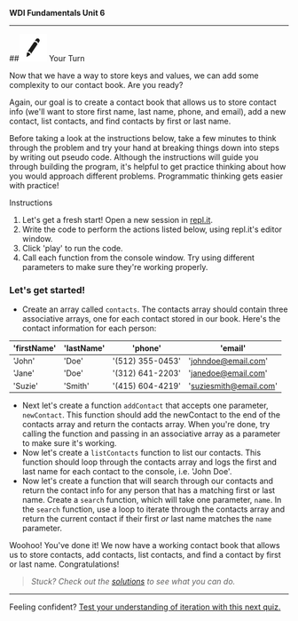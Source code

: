 **WDI Fundamentals Unit 6**

---

##![Your Turn](../assets/exercise.png) Your Turn

Now that we have a way to store keys and values, we can add some complexity to our contact book. Are you ready?

Again, our goal is to create a contact book that allows us to store contact info (we'll want to store first name, last name, phone, and email), add a new contact, list contacts, and find contacts by first or last name.

Before taking a look at the instructions below, take a few minutes to think through the problem and try your hand at breaking things down into steps by writing out pseudo code. Although the instructions will guide you through building the program, it's helpful to get practice thinking about how you would approach different problems. Programmatic thinking gets easier with practice!

Instructions

1. Let's get a fresh start! Open a new session in [repl.it](https://repl.it/).
2. Write the code to perform the actions listed below, using repl.it's editor window.
3. Click 'play' to run the code.
4. Call each function from the console window. Try using different parameters to make sure they're working properly.

### Let's get started!

* Create an array called `contacts`. The contacts array should contain three associative arrays, one for each contact stored in our book. Here's the contact information for each person:

| 'firstName' |  'lastName' |  'phone'        |    'email'           |
|-            |-            |-                |-                     |
| 'John'      |   'Doe'     |'(512) 355-0453' |'johndoe@email.com'   |
| 'Jane'      |   'Doe'     |'(312) 641-2203' |'janedoe@email.com'   |
| 'Suzie'     |   'Smith'   |'(415) 604-4219' |'suziesmith@email.com'|

* Next let's create a function `addContact` that accepts one parameter, `newContact`. This function should add the newContact to the end of the contacts array and return the contacts array. When you're done, try calling the function and passing in an associative array as a parameter to make sure it's working.
* Now let's create a `listContacts` function to list our contacts. This function should loop through the contacts array and logs the first and last name for each contact to the console, i.e. 'John Doe'.
* Now let's create a function that will search through our contacts and return the contact info for any person that has a matching first or last name. Create a `search` function, which will take one parameter, `name`. In the `search` function, use a loop to iterate through the contacts array and return the current contact if their first *or* last name matches the `name` parameter.

Woohoo! You've done it! We now have a working contact book that allows us to store contacts, add contacts, list contacts, and find a contact by first or last name. Congratulations!

> *Stuck? Check out the [solutions](https://github.com/generalassembly-studio/fundamentals/blob/master/exercise-solutions.md) to see what you can do.*

---

Feeling confident? [Test your understanding of iteration with this next quiz.](09_quiz.md)
